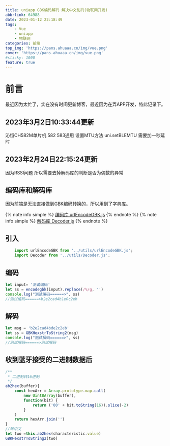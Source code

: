 ```yaml
---
title: uniapp GBK编码解码 解决中文乱码(物联网开发)
abbrlink: 64988
date: 2023-01-12 22:18:49
tags: 
	- Vue
	- uniapp
	- 物联网
categories: 前端
top_img: 'https://pans.ahuaaa.cn/img/vue.png'
cover: 'https://pans.ahuaaa.cn/img/vue.png'
#sticky: 1000
feature: true
---
```

# 前言
最近因为太忙了，实在没有时间更新博客，最近因为在弄APP开发，特此记录下。

## 2023年3月2日10:33:44更新
沁恒CH582M单片机 582 583通用 
设置MTU方法 uni.setBLEMTU 需要加一秒延时

## 2023年2月24日22:15:24更新

因为RSSI问题 所以需要去掉解码库的判断是否为偶数的异常

## 编码库和解码库
因为前端是无法直接做到GBK编码转换的，所以用到了字典库。

{% note info simple %}
[编码库 urlEncodeGBK.js](https://pans.ahuaaa.cn/js/urlEncodeGBK.js)
{% endnote %}
{% note info simple %}
[解码库 Decoder.js](https://pans.ahuaaa.cn/js/Decoder.js)
{% endnote %}

## 引入
```javascript
	import urlEncodeGBK from '../utils/urlEncodeGBK.js';
	import Decoder from '../utils/Decoder.js';
```
## 编码
```javascript
let input= '测试编码'
let ss = encodegbk(input).replace(/%/g, '')
console.log("测试编码======>", ss)
//测试编码======>b2e2cad4b1e0c2eb
```
## 解码
```javascript
let msg = 'b2e2cad4bde2c2eb'
let ss = GBKHexstrToString2(msg)
console.log("测试解码======>", ss)
//测试解码======>测试解码
```
## 收到蓝牙接受的二进制数据后
```javascript
/**
 * 二进制转16进制
 */
ab2hex(buffer){
	const hexArr = Array.prototype.map.call(
	    new Uint8Array(buffer),
	    function(bit) {
		    return ('00' + bit.toString(16)).slice(-2)
	    }
	)
	return hexArr.join('')
}
//转中文
let two =this.ab2hex(characteristic.value)
GBKHexstrToString2(two)
```
